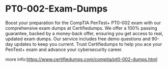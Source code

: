 # PT0-002-Exam-Dumps
Boost your preparation for the CompTIA PenTest+ PT0-002 exam with our comprehensive exam dumps at Certifiedumps. We offer a 100% passing guarantee, backed by a money-back offer, ensuring you get access to real, updated exam dumps. Our service includes free demo questions and 90-day updates to keep you current. Trust Certifiedumps to help you ace your PenTest+ exam and advance your cybersecurity career.

more info:https://www.certifiedumps.com/comptia/pt0-002-dumps.html
